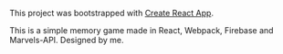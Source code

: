 This project was bootstrapped with [Create React App](https://github.com/facebookincubator/create-react-app).

This is a simple memory game made in React, Webpack, Firebase and Marvels-API. Designed by me.
